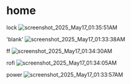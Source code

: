 # home
lock
![screenshot_2025_May17_01:35:51AM](https://github.com/user-attachments/assets/62a13a38-cfc3-48c5-91e6-12b2ac9ee0c8)

'blank'
![screenshot_2025_May17_01:33:38AM](https://github.com/user-attachments/assets/6f4fbb24-a9ce-4ebc-98aa-052b86a80609)

ff
![screenshot_2025_May17_01:34:30AM](https://github.com/user-attachments/assets/f2f817ca-318a-4b1d-8b6c-0efbb2e04702)

rofi
![screenshot_2025_May17_01:34:05AM](https://github.com/user-attachments/assets/02206e8e-bfa4-413c-b092-cbff007f7916)

power
![screenshot_2025_May17_01:33:57AM](https://github.com/user-attachments/assets/ac076841-b3eb-4161-9397-b4bbb306a04f)
